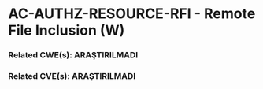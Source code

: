 # AC-AUTHZ-RESOURCE-RFI - Remote File Inclusion (W)

### Related CWE(s): ARAŞTIRILMADI
### Related CVE(s): ARAŞTIRILMADI